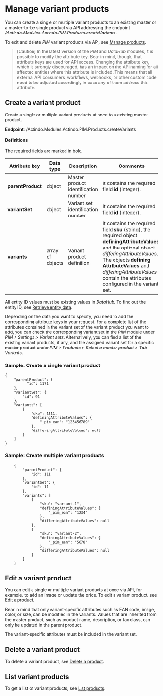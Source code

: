 # Manage variant products

You can create a single or multiple variant products to an existing master or a master-to-be single product via API addressing the endpoint */Actindo.Modules.Actindo.PIM.Products.createVariants*. 

To edit and delete *PIM* variant products via API, see [Manage products](./05_ManageProducts.md). 

> [Caution] In the latest version of the *PIM* and *DataHub* modules, it is possible to modify the attribute key. Bear in mind, though, that attribute keys are used for API access. Changing the attribute key, which is strongly discouraged, has an impact on the API naming for all affected entities where this attribute is included. This means that all external API consumers, workflows, webhooks, or other custom code need to be adjusted accordingly in case any of them address this attribute.



## Create a variant product

Create a single or multiple variant products at once to a existing master product.

**Endpoint**: /Actindo.Modules.Actindo.PIM.Products.createVariants

#### Definitions

The required fields are marked in bold.

| Attribute key     | Data type | Description | Comments | 
| ----------- | ----------- | ---------- | ------ | 
| **parentProduct**  | object |  Master product identification number | It contains the required field **id** (integer). |
| **variantSet**   | object  | Variant set identification number | It contains the required field **id** (integer). |
| **variants** | array of objects | Variant product definition | It contains the required field **sku** (string), the required object **definingAttributeValues**, and the optional object *differingAttributeValues*. The objects **defining AttributeValues** and *differingAttributeValues* contain the attributes configured in the variant set. | 


All entity ID values must be existing values in *DataHub*. To find out the entity ID, see [Retrieve entity data](./04_RetrieveEntityData.md). 

Depending on the data you want to specify, you need to add the corresponding attribute keys in your request. For a complete list of the attributes contained in the variant set of the variant product you want to add, you can check the corresponding variant set in the *PIM* module under *PIM > Settings > Variant sets*. Alternatively, you can find a list of the existing variant products, if any, and the assigned variant set for a specific master product under *PIM > Products > Select a master product > Tab Variants*.


### Sample: Create a single variant product

    {
        "parentProduct": {
              "id": 1171
        },
        "variantSet": {
            "id": 91
        },
        "variants": [
            {
                "sku": 1111,
                "definingAttributeValues": {
                    "_pim_ean": "123456789"
                },
                "differingAttributeValues": null
            }
        ]
    }


### Sample: Create multiple variant products


        {
            "parentProduct": {
                "id": 111
            },
            "variantSet": {
                "id": 11
            },
            "variants": [
                {
                    "sku": "variant-1",
                    "definingAttributeValues": {
                        "_pim_ean": "1234"
                    },
                    "differingAttributeValues": null
                },
                {
                    "sku": "variant-2",
                    "definingAttributeValues": {
                        "_pim_ean": "5678"
                    },
                    "differingAttributeValues": null
                }
            ]
        }



## Edit a variant product

You can edit a single or multiple variant products at once via API, for example, to add an image or update the price. 
To edit a variant product, see [Edit a product](./05_ManageProducts.md#edit-a-product).

Bear in mind that only variant-specific attributes such as EAN code, image, color, or size, can be modified in the variants. Values that are inherited from the master product, such as product name, description, or tax class, can only be updated in the parent product. 

The variant-specific attributes must be included in the variant set.



## Delete a variant product

To delete a variant product, see [Delete a product](./05_ManageProducts.md#delete-a-product).



## List variant products

To get a list of variant products, see [List products](./05_ManageProducts.md#list-products).



[comment]: <> (Andreas: Kann man alle Variants zu einem Master auflisten? Sinnvoll/Hilfreich? Bisher nur via PIM.PIM.Get -> entityId geschafft. Geht es anders?)








